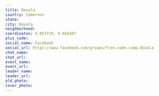 ```yaml
---
title: Douala
country: Cameroon
state: 
city: Douala
neighborhood: 
coordinates: 4.053729, 9.664307
plus_code:
social_name: Facebook
social_url: https://www.facebook.com/groups/free.code.camp.douala
chat_name:
chat_url:
event_name:
event_url:
leader_name:
leader_url:
old_photo: 
cover_photo:
---
```

